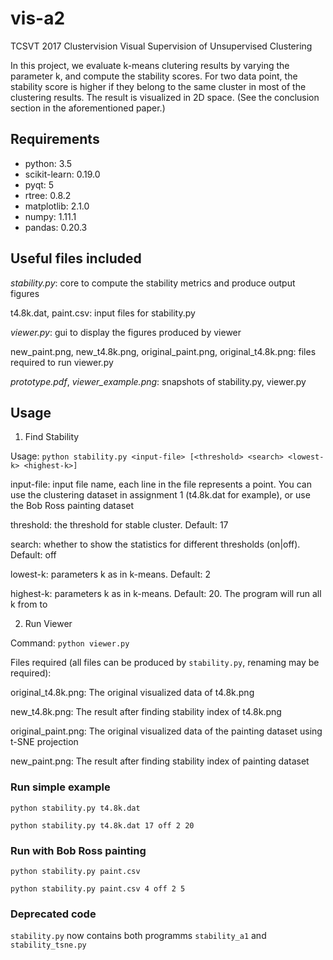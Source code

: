 # vis-a2

TCSVT 2017 Clustervision Visual Supervision of Unsupervised Clustering

In this project, we evaluate k-means clutering results by varying the parameter k, and compute the stability scores. For
two data point, the stability score is higher if they belong to the same cluster in most of the clustering results. The
result is visualized in 2D space. (See the conclusion section in the aforementioned paper.)

## Requirements
* python: 3.5
* scikit-learn: 0.19.0
* pyqt: 5
* rtree: 0.8.2
* matplotlib: 2.1.0
* numpy: 1.11.1
* pandas: 0.20.3

## Useful files included

*stability.py*: core to compute the stability metrics and produce output figures 

t4.8k.dat, paint.csv: input files for stability.py

*viewer.py*: gui to display the figures produced by viewer

new_paint.png, new_t4.8k.png, original_paint.png, original_t4.8k.png: files required to run viewer.py

*prototype.pdf*, *viewer_example.png*: snapshots of stability.py, viewer.py

## Usage

1. Find Stability

Usage: `python stability.py <input-file> [<threshold> <search> <lowest-k> <highest-k>]`

input-file: input file name, each line in the file represents a point. You can use the clustering dataset in assignment 1 (t4.8k.dat for example), or use the Bob Ross painting dataset
              
threshold:  the threshold for stable cluster. Default: 17

search:     whether to show the statistics for different thresholds (on|off). Default: off

lowest-k:   parameters k as in k-means. Default: 2

highest-k:  parameters k as in k-means. Default: 20. The program will run all k from <lowest-k> to <highest-k>

2. Run Viewer

Command: `python viewer.py`

Files required (all files can be produced by `stability.py`, renaming may be required): 

original_t4.8k.png: The original visualized data of t4.8k.png

new_t4.8k.png: The result after finding stability index of t4.8k.png

original_paint.png: The original visualized data of the painting dataset using t-SNE projection

new_paint.png: The result after finding stability index of painting dataset


### Run simple example

`python stability.py t4.8k.dat`

`python stability.py t4.8k.dat 17 off 2 20`

### Run with Bob Ross painting


`python stability.py paint.csv`

`python stability.py paint.csv 4 off 2 5`

### Deprecated code

`stability.py` now contains both programms `stability_a1` and `stability_tsne.py`